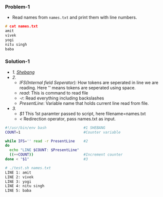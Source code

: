 ### Problem-1
- Read names from `names.txt` and print them with line numbers.
```c
# cat names.txt
amit
vivek
yogi
nitu singh
baba
```
### Solution-1
- *1. [Shebang](..)*
- *2.*
  - *IFS(Internal field Seperator):* How tokens are seperated in line we are reading. Here '' means tokens are seperated using space.
  - *read*: This is command to read file
  - *-r*: Read everything including backslashes
  - *PresentLine*: Variable name that holds current line read from file.
- *3.*
  - *$1* This 1st paramter passed to script, here filename=names.txt
  - *<* Redirection operator, pass names.txt as input.
```bash
#!/usr/bin/env bash                 #1 SHEBANG
COUNT=1                             #Counter variable

while IFS='' read -r PresentLine    #2
do
  echo "LINE $COUNT: $PresentLine"
  ((++COUNT))                       #Increment counter
done < "$1"                         #3

# ./test.sh names.txt
LINE 1: amit
LINE 2: vivek
LINE 3: yogi
LINE 4: nitu singh
LINE 5: baba
```
